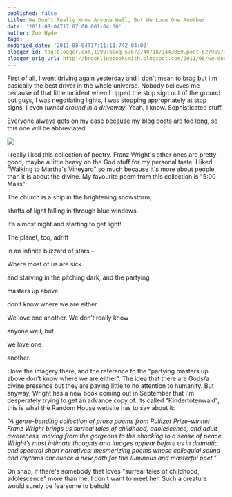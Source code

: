 ```yaml
---
published: false
title: We Don't Really Know Anyone Well, But We Love One Another
date: '2011-08-04T17:07:00.001-04:00'
author: Zoe Hyde
tags:
modified_date: '2011-08-04T17:11:11.742-04:00'
blogger_id: tag:blogger.com,1999:blog-5767374071871443859.post-6279597324678031730
blogger_orig_url: http://brooklinebooksmith.blogspot.com/2011/08/we-dont-really-know-anyone-well-but-we.html
---
```

First of all, I went driving again yesterday and I don't mean to brag but I'm basically the best driver in the whole universe. Nobody believes me because of that little incident when I ripped the stop sign out of the ground but guys, I was negotiating lights, I was stopping appropriately at stop signs, I even _turned around in a driveway_. Yeah, I know. Sophisticated stuff.

Everyone always gets on my case because my blog posts are too long, so this one will be abbreviated.

![](http://images.amazon.com/images/P/0375415181.01.LZZZZZZZ.jpg)

I really liked this collection of poetry. Franz Wright's other ones are pretty good, maybe a little heavy on the God stuff for my personal taste. I liked "Walking to Martha's Vineyard" so much because it's more about people than it is about the divine. My favourite poem from this collection is "5:00 Mass":

The church is a ship in the brightening snowstorm;

shafts of light falling in through blue windows.

It’s almost night and starting to get light!

The planet, too, adrift

in an infinite blizzard of stars –

Where most of us are sick

and starving in the pitching dark, and the partying

masters up above

don’t know where we are either.

We love one another. We don’t really know

anyone well, but

we love one

another.

I love the imagery there, and the reference to the "partying masters up above don't know where we are either". The idea that there are Gods/a divine presence but they are paying little to no attention to humanity. But anyway, Wright has a new book coming out in September that I'm desperately trying to get an advance copy of. Its called "Kindertotenwald", this is what the Random House website has to say about it:

_"A genre-bending collection of prose poems from Pulitzer Prize–winner Franz Wright brings us surreal tales of childhood, adolescence, and adult awareness, moving from the gorgeous to the shocking to a sense of peace. Wright’s most intimate thoughts and images appear before us in dramatic and spectral short narratives: mesmerizing poems whose colloquial sound and rhythms announce a new path for this luminous and masterful poet."_

On snap, if there's somebody that loves "surreal tales of childhood, adolescence" more than me, I don't want to meet her. Such a creature would surely be fearsome to behold